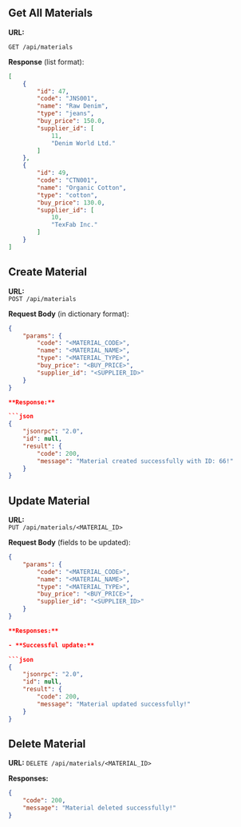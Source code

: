 ## Get All Materials

**URL:**

`GET /api/materials`

**Response** (list format):

```json
[
    {
        "id": 47,
        "code": "JNS001",
        "name": "Raw Denim",
        "type": "jeans",
        "buy_price": 150.0,
        "supplier_id": [
            11,
            "Denim World Ltd."
        ]
    },
    {
        "id": 49,
        "code": "CTN001",
        "name": "Organic Cotton",
        "type": "cotton",
        "buy_price": 130.0,
        "supplier_id": [
            10,
            "TexFab Inc."
        ]
    }
]
```

## Create Material

**URL:**  
`POST /api/materials`

**Request Body** (in dictionary format):

```json
{
    "params": {
        "code": "<MATERIAL_CODE>",
        "name": "<MATERIAL_NAME>",
        "type": "<MATERIAL_TYPE>",
        "buy_price": "<BUY_PRICE>",
        "supplier_id": "<SUPPLIER_ID>"
    }
}

**Response:**

```json
{
    "jsonrpc": "2.0",
    "id": null,
    "result": {
        "code": 200,
        "message": "Material created successfully with ID: 66!"
    }
}
```

## Update Material

**URL:**  
`PUT /api/materials/<MATERIAL_ID>`

**Request Body** (fields to be updated):

```json
{
    "params": {
        "code": "<MATERIAL_CODE>",
        "name": "<MATERIAL_NAME>",
        "type": "<MATERIAL_TYPE>",
        "buy_price": "<BUY_PRICE>",
        "supplier_id": "<SUPPLIER_ID>"
    }
}

**Responses:**

- **Successful update:**

```json
{
    "jsonrpc": "2.0",
    "id": null,
    "result": {
        "code": 200,
        "message": "Material updated successfully!"
    }
}
```

## Delete Material

**URL:** 
`DELETE /api/materials/<MATERIAL_ID>`

**Responses:**

```json
{
    "code": 200,
    "message": "Material deleted successfully!"
}
```
